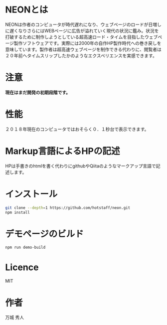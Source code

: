 # NEONとは
NEONは作者のコンピュータが時代遅れになり、ウェブページのロードが日増しに遅くなりさらにはWEBページに広告が溢れていく現代の状況に鑑み。状況を打破するために制作しようとしている超高速ロード・タイムを目指したウェブページ製作ソフトウェアです。実際には2000年の自作HP製作時代への巻き戻しを意味しています。製作者は超高速ウェブページを制作できる代わりに、閲覧者は２０年前へタイムスリップしたかのようなエクスペリエンスを実感できます。

# 注意
**現在はまだ開発の初期段階です。**

# 性能
２０１８年現在のコンピュータではおそらく０．１秒台で表示できます。

# Markup言語によるHPの記述
HPは手書きのhtmlを書く代わりにgithubやQiitaのようなマークアップ言語で記述します。

# インストール
```bash
git clone --depth=1 https://github.com/hotstaff/neon.git
npm install
```
# デモページのビルド
```
npm run demo-build
```

# Licence
MIT

# 作者
万城 秀人
